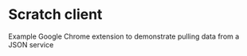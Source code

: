 Scratch client
==============

Example Google Chrome extension to demonstrate pulling data from a JSON service
